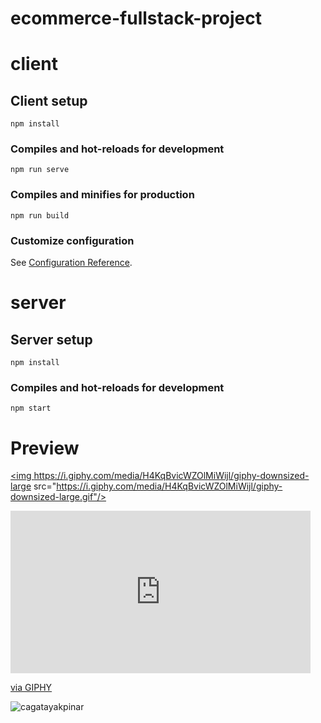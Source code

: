 # ecommerce-fullstack-project

# client

## Client setup
```
npm install
```

### Compiles and hot-reloads for development
```
npm run serve
```

### Compiles and minifies for production
```
npm run build
```

### Customize configuration
See [Configuration Reference](https://cli.vuejs.org/config/).

# server

## Server setup
```
npm install
```

### Compiles and hot-reloads for development
```
npm start
```
# Preview

<a href=""><img https://i.giphy.com/media/H4KqBvicWZOlMiWijl/giphy-downsized-large src="https://i.giphy.com/media/H4KqBvicWZOlMiWijl/giphy-downsized-large.gif"/></a>
<iframe src="https://giphy.com/embed/H4KqBvicWZOlMiWijl" width="480" height="260" frameBorder="0" class="giphy-embed" allowFullScreen></iframe><p><a href="https://giphy.com/gifs/H4KqBvicWZOlMiWijl">via GIPHY</a></p>


<p><img src="https://giphy.com/embed/H4KqBvicWZOlMiWijl" alt="cagatayakpinar" /></p>
